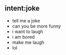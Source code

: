 ## intent:joke
- tell me a joke
- can you be more funny 
- i want to laugh
- i am bored
- make me laugh
- lol

